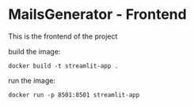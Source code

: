 # MailsGenerator - Frontend

This is the frontend of the project

build the image: 
```
docker build -t streamlit-app .
```

run the image:
```
docker run -p 8501:8501 streamlit-app
```
